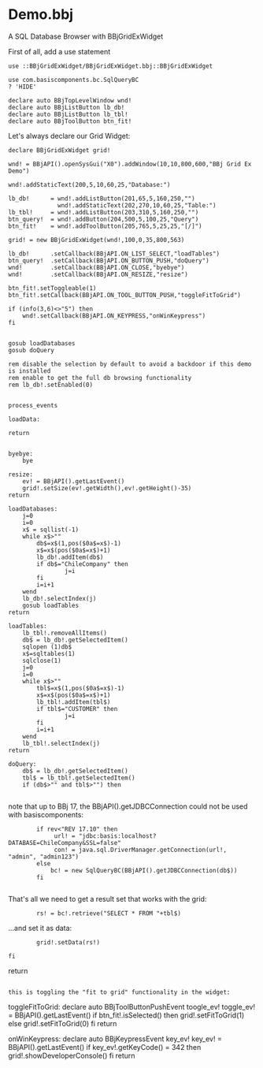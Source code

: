 Demo.bbj
========

A SQL Database Browser with BBjGridExWidget

First of all, add a use statement
```
use ::BBjGridExWidget/BBjGridExWidget.bbj::BBjGridExWidget
```

```
use com.basiscomponents.bc.SqlQueryBC
? 'HIDE'

declare auto BBjTopLevelWindow wnd!
declare auto BBjListButton lb_db!
declare auto BBjListButton lb_tbl!
declare auto BBjToolButton btn_fit!
```

Let's always declare our Grid Widget:
```
declare BBjGridExWidget grid!
```

```
wnd! = BBjAPI().openSysGui("X0").addWindow(10,10,800,600,"BBj Grid Ex Demo")

wnd!.addStaticText(200,5,10,60,25,"Database:")

lb_db!      = wnd!.addListButton(201,65,5,160,250,"")
              wnd!.addStaticText(202,270,10,60,25,"Table:")
lb_tbl!     = wnd!.addListButton(203,310,5,160,250,"")
btn_query!  = wnd!.addButton(204,500,5,100,25,"Query")
btn_fit!    = wnd!.addToolButton(205,765,5,25,25,"[/]")

grid! = new BBjGridExWidget(wnd!,100,0,35,800,563)

lb_db!      .setCallback(BBjAPI.ON_LIST_SELECT,"loadTables")
btn_query!  .setCallback(BBjAPI.ON_BUTTON_PUSH,"doQuery")
wnd!        .setCallback(BBjAPI.ON_CLOSE,"byebye")
wnd!        .setCallback(BBjAPI.ON_RESIZE,"resize")

btn_fit!.setToggleable(1)
btn_fit!.setCallback(BBjAPI.ON_TOOL_BUTTON_PUSH,"toggleFitToGrid")

if (info(3,6)<>"5") then
    wnd!.setCallback(BBjAPI.ON_KEYPRESS,"onWinKeypress")
fi
 

gosub loadDatabases
gosub doQuery

rem disable the selection by default to avoid a backdoor if this demo is installed
rem enable to get the full db browsing functionality
rem lb_db!.setEnabled(0)


process_events

loadData:

return
   

byebye:
    bye
    
resize:
    ev! = BBjAPI().getLastEvent()
    grid!.setSize(ev!.getWidth(),ev!.getHeight()-35)
return
   
loadDatabases:
    j=0
    i=0
    x$ = sqllist(-1)
    while x$>""
        db$=x$(1,pos($0a$=x$)-1)
        x$=x$(pos($0a$=x$)+1)
        lb_db!.addItem(db$)
        if db$="ChileCompany" then
                j=i
        fi
        i=i+1
    wend
    lb_db!.selectIndex(j)
    gosub loadTables
return    

loadTables:
    lb_tbl!.removeAllItems()
    db$ = lb_db!.getSelectedItem()
    sqlopen (1)db$
    x$=sqltables(1)
    sqlclose(1)
    j=0
    i=0
    while x$>""
        tbl$=x$(1,pos($0a$=x$)-1)
        x$=x$(pos($0a$=x$)+1)
        lb_tbl!.addItem(tbl$)
        if tbl$="CUSTOMER" then
                j=i
        fi
        i=i+1
    wend    
    lb_tbl!.selectIndex(j)
return
    
doQuery:
    db$ = lb_db!.getSelectedItem()
    tbl$ = lb_tbl!.getSelectedItem()
    if (db$>"" and tbl$>"") then
    
```

note that up to BBj 17, the BBjAPI().getJDBCConnection could not be used with basiscomponents:
```    
        if rev<"REV 17.10" then
             url! = "jdbc:basis:localhost?DATABASE=ChileCompany&SSL=false"
             con! = java.sql.DriverManager.getConnection(url!, "admin", "admin123")
        else
            bc! = new SqlQueryBC(BBjAPI().getJDBCConnection(db$))
        fi
        
```

That's all we need to get a result set that works with the grid:
```                
        rs! = bc!.retrieve("SELECT * FROM "+tbl$) 
```

...and set it as data:
```                 
        grid!.setData(rs!)
```
        
    fi
return

```

this is toggling the "fit to grid" functionality in the widget:
``` 
toggleFitToGrid:
    declare auto BBjToolButtonPushEvent toogle_ev!
    toggle_ev! = BBjAPI().getLastEvent()
    if btn_fit!.isSelected() then
        grid!.setFitToGrid(1)
    else
        grid!.setFitToGrid(0)
    fi
return

onWinKeypress:
    declare auto BBjKeypressEvent key_ev!
    key_ev! = BBjAPI().getLastEvent()
    if key_ev!.getKeyCode() = 342 then
       grid!.showDeveloperConsole()
    fi
return
```